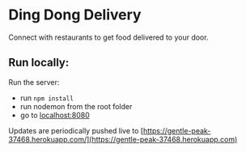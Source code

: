Ding Dong Delivery
=======
 
Connect with restaurants to get food delivered to your door.

Run locally:
-----------
  
 Run the server:
 
  * run `npm install`
  * run nodemon from the root folder
  * go to [localhost:8080](localhost:8080)
 

Updates are periodically pushed live to [https://gentle-peak-37468.herokuapp.com/](https://gentle-peak-37468.herokuapp.com)